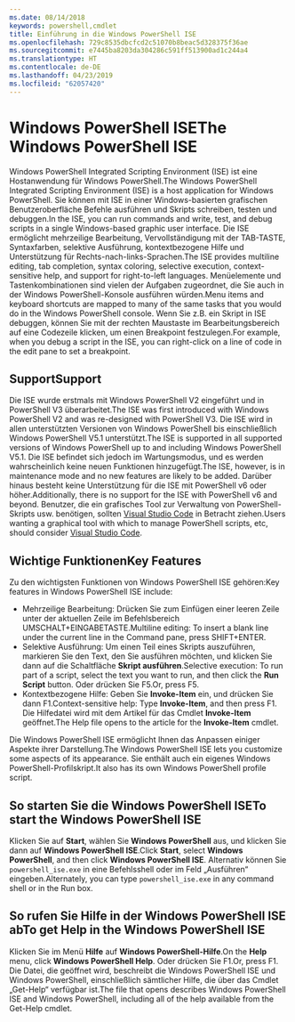 ```yaml
---
ms.date: 08/14/2018
keywords: powershell,cmdlet
title: Einführung in die Windows PowerShell ISE
ms.openlocfilehash: 729c8535dbcfcd2c51070b8beac5d328375f36ae
ms.sourcegitcommit: e7445ba8203da304286c591ff513900ad1c244a4
ms.translationtype: HT
ms.contentlocale: de-DE
ms.lasthandoff: 04/23/2019
ms.locfileid: "62057420"
---
```

# <a name="the-windows-powershell-ise"></a><span data-ttu-id="45b3b-103">Windows PowerShell ISE</span><span class="sxs-lookup"><span data-stu-id="45b3b-103">The Windows PowerShell ISE</span></span>

<span data-ttu-id="45b3b-104">Windows PowerShell Integrated Scripting Environment (ISE) ist eine Hostanwendung für Windows PowerShell.</span><span class="sxs-lookup"><span data-stu-id="45b3b-104">The Windows PowerShell Integrated Scripting Environment (ISE) is a host application for Windows PowerShell.</span></span> <span data-ttu-id="45b3b-105">Sie können mit ISE in einer Windows-basierten grafischen Benutzeroberfläche Befehle ausführen und Skripts schreiben, testen und debuggen.</span><span class="sxs-lookup"><span data-stu-id="45b3b-105">In the ISE, you can run commands and write, test, and debug scripts in a single Windows-based graphic user interface.</span></span> <span data-ttu-id="45b3b-106">Die ISE ermöglicht mehrzeilige Bearbeitung, Vervollständigung mit der TAB-TASTE, Syntaxfarben, selektive Ausführung, kontextbezogene Hilfe und Unterstützung für Rechts-nach-links-Sprachen.</span><span class="sxs-lookup"><span data-stu-id="45b3b-106">The ISE provides multiline editing, tab completion, syntax coloring, selective execution, context-sensitive help, and support for right-to-left languages.</span></span> <span data-ttu-id="45b3b-107">Menüelemente und Tastenkombinationen sind vielen der Aufgaben zugeordnet, die Sie auch in der Windows PowerShell-Konsole ausführen würden.</span><span class="sxs-lookup"><span data-stu-id="45b3b-107">Menu items and keyboard shortcuts are mapped to many of the same tasks that you would do in the Windows PowerShell console.</span></span> <span data-ttu-id="45b3b-108">Wenn Sie z.B. ein Skript in ISE debuggen, können Sie mit der rechten Maustaste im Bearbeitungsbereich auf eine Codezeile klicken, um einen Breakpoint festzulegen.</span><span class="sxs-lookup"><span data-stu-id="45b3b-108">For example, when you debug a script in the ISE, you can right-click on a line of code in the edit pane to set a breakpoint.</span></span>

## <a name="support"></a><span data-ttu-id="45b3b-109">Support</span><span class="sxs-lookup"><span data-stu-id="45b3b-109">Support</span></span>

<span data-ttu-id="45b3b-110">Die ISE wurde erstmals mit Windows PowerShell V2 eingeführt und in PowerShell V3 überarbeitet.</span><span class="sxs-lookup"><span data-stu-id="45b3b-110">The ISE was first introduced with Windows PowerShell V2 and was re-designed with PowerShell V3.</span></span> <span data-ttu-id="45b3b-111">Die ISE wird in allen unterstützten Versionen von Windows PowerShell bis einschließlich Windows PowerShell V5.1 unterstützt.</span><span class="sxs-lookup"><span data-stu-id="45b3b-111">The ISE is supported in all supported versions of Windows PowerShell up to and including Windows PowerShell V5.1.</span></span> <span data-ttu-id="45b3b-112">Die ISE befindet sich jedoch im Wartungsmodus, und es werden wahrscheinlich keine neuen Funktionen hinzugefügt.</span><span class="sxs-lookup"><span data-stu-id="45b3b-112">The ISE, however, is in maintenance mode and no new features are likely to be added.</span></span>
<span data-ttu-id="45b3b-113">Darüber hinaus besteht keine Unterstützung für die ISE mit PowerShell v6 oder höher.</span><span class="sxs-lookup"><span data-stu-id="45b3b-113">Additionally, there is no support for the ISE with PowerShell v6 and beyond.</span></span> <span data-ttu-id="45b3b-114">Benutzer, die ein grafisches Tool zur Verwaltung von PowerShell-Skripts usw. benötigen, sollten [Visual Studio Code](https://code.visualstudio.com/) in Betracht ziehen.</span><span class="sxs-lookup"><span data-stu-id="45b3b-114">Users wanting a graphical tool with which to manage PowerShell scripts, etc, should consider [Visual Studio Code](https://code.visualstudio.com/).</span></span>

## <a name="key-features"></a><span data-ttu-id="45b3b-115">Wichtige Funktionen</span><span class="sxs-lookup"><span data-stu-id="45b3b-115">Key Features</span></span>

<span data-ttu-id="45b3b-116">Zu den wichtigsten Funktionen von Windows PowerShell ISE gehören:</span><span class="sxs-lookup"><span data-stu-id="45b3b-116">Key features in Windows PowerShell ISE include:</span></span>

- <span data-ttu-id="45b3b-117">Mehrzeilige Bearbeitung: Drücken Sie zum Einfügen einer leeren Zeile unter der aktuellen Zeile im Befehlsbereich UMSCHALT+EINGABETASTE.</span><span class="sxs-lookup"><span data-stu-id="45b3b-117">Multiline editing: To insert a blank line under the current line in the Command pane, press SHIFT+ENTER.</span></span>
- <span data-ttu-id="45b3b-118">Selektive Ausführung: Um einen Teil eines Skripts auszuführen, markieren Sie den Text, den Sie ausführen möchten, und klicken Sie dann auf die Schaltfläche **Skript ausführen**.</span><span class="sxs-lookup"><span data-stu-id="45b3b-118">Selective execution: To run part of a script, select the text you want to run, and then click the **Run Script** button.</span></span> <span data-ttu-id="45b3b-119">Oder drücken Sie F5.</span><span class="sxs-lookup"><span data-stu-id="45b3b-119">Or, press F5.</span></span>
- <span data-ttu-id="45b3b-120">Kontextbezogene Hilfe: Geben Sie **Invoke-Item** ein, und drücken Sie dann F1.</span><span class="sxs-lookup"><span data-stu-id="45b3b-120">Context-sensitive help: Type **Invoke-Item**, and then press F1.</span></span> <span data-ttu-id="45b3b-121">Die Hilfedatei wird mit dem Artikel für das Cmdlet **Invoke-Item** geöffnet.</span><span class="sxs-lookup"><span data-stu-id="45b3b-121">The Help file opens to the article for the **Invoke-Item** cmdlet.</span></span>

<span data-ttu-id="45b3b-122">Die Windows PowerShell ISE ermöglicht Ihnen das Anpassen einiger Aspekte ihrer Darstellung.</span><span class="sxs-lookup"><span data-stu-id="45b3b-122">The Windows PowerShell ISE lets you customize some aspects of its appearance.</span></span> <span data-ttu-id="45b3b-123">Sie enthält auch ein eigenes Windows PowerShell-Profilskript.</span><span class="sxs-lookup"><span data-stu-id="45b3b-123">It also has its own Windows PowerShell profile script.</span></span>

## <a name="to-start-the-windows-powershell-ise"></a><span data-ttu-id="45b3b-124">So starten Sie die Windows PowerShell ISE</span><span class="sxs-lookup"><span data-stu-id="45b3b-124">To start the Windows PowerShell ISE</span></span>

<span data-ttu-id="45b3b-125">Klicken Sie auf **Start**, wählen Sie **Windows PowerShell** aus, und klicken Sie dann auf **Windows PowerShell ISE**.</span><span class="sxs-lookup"><span data-stu-id="45b3b-125">Click **Start**, select **Windows PowerShell**, and then click **Windows PowerShell ISE**.</span></span>
<span data-ttu-id="45b3b-126">Alternativ können Sie `powershell_ise.exe` in eine Befehlsshell oder im Feld „Ausführen“ eingeben.</span><span class="sxs-lookup"><span data-stu-id="45b3b-126">Alternately, you can type `powershell_ise.exe` in any command shell or in the Run box.</span></span>

## <a name="to-get-help-in-the-windows-powershell-ise"></a><span data-ttu-id="45b3b-127">So rufen Sie Hilfe in der Windows PowerShell ISE ab</span><span class="sxs-lookup"><span data-stu-id="45b3b-127">To get Help in the Windows PowerShell ISE</span></span>

<span data-ttu-id="45b3b-128">Klicken Sie im Menü **Hilfe** auf **Windows PowerShell-Hilfe**.</span><span class="sxs-lookup"><span data-stu-id="45b3b-128">On the **Help** menu, click **Windows PowerShell Help**.</span></span> <span data-ttu-id="45b3b-129">Oder drücken Sie F1.</span><span class="sxs-lookup"><span data-stu-id="45b3b-129">Or, press F1.</span></span> <span data-ttu-id="45b3b-130">Die Datei, die geöffnet wird, beschreibt die Windows PowerShell ISE und Windows PowerShell, einschließlich sämtlicher Hilfe, die über das Cmdlet „Get-Help“ verfügbar ist.</span><span class="sxs-lookup"><span data-stu-id="45b3b-130">The file that opens describes Windows PowerShell ISE and Windows PowerShell, including all of the help available from the Get-Help cmdlet.</span></span>
